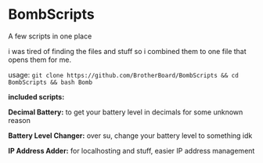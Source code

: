 # BombScripts
A few scripts in one place

i was tired of finding the files and stuff so i combined them to one file that opens them for me.

usage: ``git clone https://github.com/BrotherBoard/BombScripts && cd BombScripts && bash Bomb``


**included scripts:**

**Decimal Battery:**
to get your battery level in decimals for some unknown reason

**Battery Level Changer:**
over su, change your battery level to something idk

**IP Address Adder:**
for localhosting and stuff, easier IP address management
